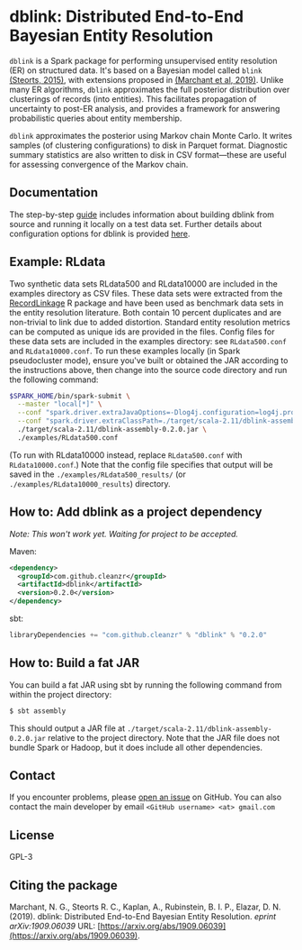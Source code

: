 # dblink: Distributed End-to-End Bayesian Entity Resolution
`dblink` is a Spark package for performing unsupervised entity resolution 
(ER) on structured data.
It's based on a Bayesian model called `blink` 
[(Steorts, 2015)](https://projecteuclid.org/euclid.ba/1441790411), 
with extensions proposed in
[(Marchant et al, 2019)](https://arxiv.org/abs/1909.06039).
Unlike many ER algorithms, `dblink` approximates the full posterior 
distribution over clusterings of records (into entities).
This facilitates propagation of uncertainty to post-ER analysis, 
and provides a framework for answering probabilistic queries about entity 
membership.

`dblink` approximates the posterior using Markov chain Monte Carlo.
It writes samples (of clustering configurations) to disk in Parquet format.
Diagnostic summary statistics are also written to disk in CSV format—these are 
useful for assessing convergence of the Markov chain.

## Documentation
The step-by-step [guide](docs/guide.md) includes information about 
building dblink from source and running it locally on a test data set. 
Further details about configuration options for dblink is provided 
[here](docs/configuration.md).

## Example: RLdata
Two synthetic data sets RLdata500 and RLdata10000 are included in the examples 
directory as CSV files.
These data sets were extracted from the [RecordLinkage](https://cran.r-project.org/web/packages/RecordLinkage/index.html)
R package and have been used as benchmark data sets in the entity resolution 
literature.
Both contain 10 percent duplicates and are non-trivial to link due to added 
distortion.
Standard entity resolution metrics can be computed as unique ids are provided 
in the files.
Config files for these data sets are included in the examples directory: 
see `RLdata500.conf` and `RLdata10000.conf`.
To run these examples locally (in Spark pseudocluster mode), 
ensure you've built or obtained the JAR according to the instructions 
above, then change into the source code directory and run the following 
command:
```bash
$SPARK_HOME/bin/spark-submit \
  --master "local[*]" \
  --conf "spark.driver.extraJavaOptions=-Dlog4j.configuration=log4j.properties" \
  --conf "spark.driver.extraClassPath=./target/scala-2.11/dblink-assembly-0.2.0.jar" \
  ./target/scala-2.11/dblink-assembly-0.2.0.jar \
  ./examples/RLdata500.conf
```
(To run with RLdata10000 instead, replace `RLdata500.conf` with 
`RLdata10000.conf`.)
Note that the config file specifies that output will be saved in
the `./examples/RLdata500_results/` (or `./examples/RLdata10000_results`) 
directory. 

## How to: Add dblink as a project dependency
_Note: This won't work yet. Waiting for project to be accepted._

Maven:
```xml
<dependency>
  <groupId>com.github.cleanzr</groupId>
  <artifactId>dblink</artifactId>
  <version>0.2.0</version>
</dependency>
```

sbt:
```scala
libraryDependencies += "com.github.cleanzr" % "dblink" % "0.2.0"
```

## How to: Build a fat JAR
You can build a fat JAR using sbt by running the following command from
within the project directory:
```bash
$ sbt assembly
```

This should output a JAR file at `./target/scala-2.11/dblink-assembly-0.2.0.jar`
relative to the project directory.
Note that the JAR file does not bundle Spark or Hadoop, but it does include
all other dependencies.

## Contact
If you encounter problems, please [open an issue](https://github.com/ngmarchant/dblink/issues) 
on GitHub. 
You can also contact the main developer by email `<GitHub username> <at> gmail.com`

## License
GPL-3

## Citing the package
Marchant, N. G., Steorts R. C., Kaplan, A., Rubinstein, B. I. P., Elazar, D. N. 
(2019). dblink: Distributed End-to-End Bayesian Entity Resolution. _eprint 
arXiv:1909.06039_ URL: [https://arxiv.org/abs/1909.06039](https://arxiv.org/abs/1909.06039).
